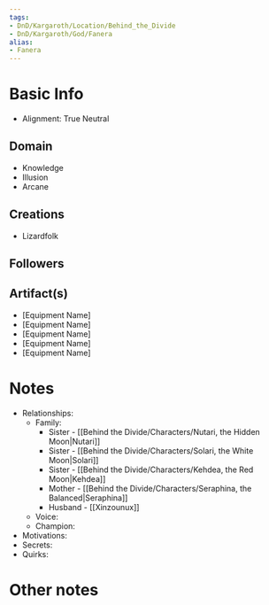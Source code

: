 ```yaml
---
tags:
- DnD/Kargaroth/Location/Behind_the_Divide
- DnD/Kargaroth/God/Fanera
alias:
- Fanera
---
```


# Basic Info
- Alignment: True Neutral


## Domain
- Knowledge
- Illusion
- Arcane

## Creations
- Lizardfolk

## Followers

## Artifact(s)
- [Equipment Name]
- [Equipment Name]
- [Equipment Name]
- [Equipment Name]
- [Equipment Name]

# Notes
- Relationships: 
	- Family: 
		- Sister - [[Behind the Divide/Characters/Nutari, the Hidden Moon|Nutari]]
		- Sister - [[Behind the Divide/Characters/Solari, the White Moon|Solari]]
		- Sister - [[Behind the Divide/Characters/Kehdea, the Red Moon|Kehdea]]
		- Mother - [[Behind the Divide/Characters/Seraphina, the Balanced|Seraphina]]
		- Husband - [[Xinzounux]]
	- Voice: 
	- Champion: 
- Motivations: 
- Secrets: 
- Quirks: 

# Other notes